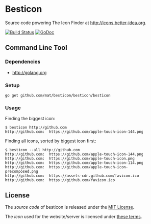 # Besticon

Source code powering The Icon Finder at <http://icons.better-idea.org>.

[![Build Status](http://img.shields.io/travis/mat/besticon/master.svg?style=flat-square)](http://travis-ci.org/mat/besticon)
[![GoDoc](https://godoc.org/github.com/mat/besticon?status.svg)](https://godoc.org/github.com/mat/besticon/besticon)


## Command Line Tool

### Dependencies

 - <http://golang.org>

### Setup

    go get github.com/mat/besticon/besticon/besticon

### Usage

Finding the biggest icon:

	$ besticon http://github.com 
	http://github.com:  https://github.com/apple-touch-icon-144.png

Finding all icons, sorted by biggest icon first:

	$ besticon --all http://github.com 
	http://github.com:  https://github.com/apple-touch-icon-144.png
	http://github.com:  https://github.com/apple-touch-icon.png
	http://github.com:  https://github.com/apple-touch-icon-114.png
	http://github.com:  https://github.com/apple-touch-icon-precomposed.png
	http://github.com:  https://assets-cdn.github.com/favicon.ico
	http://github.com:  https://github.com/favicon.ico

## License

The *source code* of besticon is released under the [MIT License](http://www.opensource.org/licenses/MIT).

The *icon* used for the website/server is licensed under [these terms](http://sixrevisions.com/freebies/icons/free-icons-1000/).
